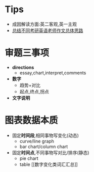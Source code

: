 
# Tips
- 成因解读方面:英二客观,英一主观
- [总结不同考研英语老师作文总体思路](总结不同考研英语老师作文总体思路.md)
# 审题三事项
- **directions**
	- essay,chart,interpret,comments
- **数字**
	- 趋势+对比
	- 起点,终点,拐点
- **文字说明**

# 图表数据本质
- 固定**时间段**,相同事物写变化(动态)
	- curve/line graph
	- bar chart/column chart
- 固定**时间点**,不同事物写对比/排序(静态)
	- pie chart
	- table
[[数字变化类词汇汇总]]

